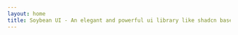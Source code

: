 ```yaml
---
layout: home
title: Soybean UI - An elegant and powerful ui library like shadcn based on reka-ui
---
```

